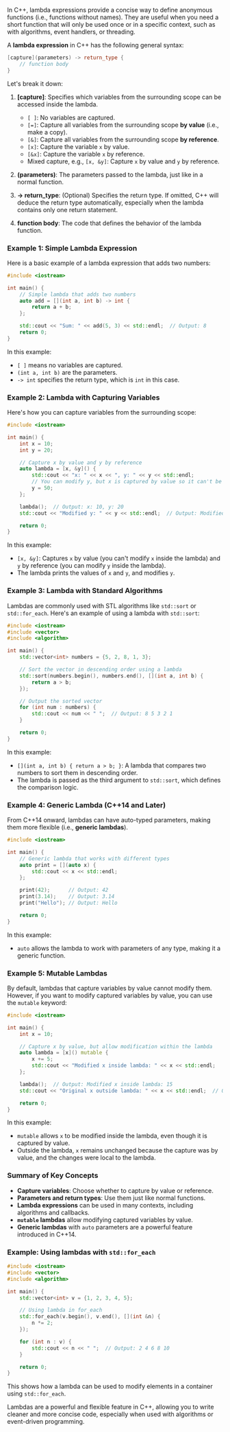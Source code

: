 In C++, lambda expressions provide a concise way to define anonymous functions (i.e., functions without names). They are useful when you need a short function that will only be used once or in a specific context, such as with algorithms, event handlers, or threading.

A **lambda expression** in C++ has the following general syntax:

```cpp
[capture](parameters) -> return_type {
    // function body
}
```

Let's break it down:

1. **[capture]**: Specifies which variables from the surrounding scope can be accessed inside the lambda.
   - `[ ]`: No variables are captured.
   - `[=]`: Capture all variables from the surrounding scope **by value** (i.e., make a copy).
   - `[&]`: Capture all variables from the surrounding scope **by reference**.
   - `[x]`: Capture the variable `x` by value.
   - `[&x]`: Capture the variable `x` by reference.
   - Mixed capture, e.g., `[x, &y]`: Capture `x` by value and `y` by reference.

2. **(parameters)**: The parameters passed to the lambda, just like in a normal function.

3. **-> return_type**: (Optional) Specifies the return type. If omitted, C++ will deduce the return type automatically, especially when the lambda contains only one return statement.

4. **function body**: The code that defines the behavior of the lambda function.

### Example 1: Simple Lambda Expression
Here is a basic example of a lambda expression that adds two numbers:

```cpp
#include <iostream>

int main() {
    // Simple lambda that adds two numbers
    auto add = [](int a, int b) -> int {
        return a + b;
    };

    std::cout << "Sum: " << add(5, 3) << std::endl;  // Output: 8
    return 0;
}
```

In this example:
- `[ ]` means no variables are captured.
- `(int a, int b)` are the parameters.
- `-> int` specifies the return type, which is `int` in this case.

### Example 2: Lambda with Capturing Variables
Here's how you can capture variables from the surrounding scope:

```cpp
#include <iostream>

int main() {
    int x = 10;
    int y = 20;

    // Capture x by value and y by reference
    auto lambda = [x, &y]() {
        std::cout << "x: " << x << ", y: " << y << std::endl;
        // You can modify y, but x is captured by value so it can't be changed
        y = 50;
    };

    lambda();  // Output: x: 10, y: 20
    std::cout << "Modified y: " << y << std::endl;  // Output: Modified y: 50

    return 0;
}
```

In this example:
- `[x, &y]`: Captures `x` by value (you can't modify `x` inside the lambda) and `y` by reference (you can modify `y` inside the lambda).
- The lambda prints the values of `x` and `y`, and modifies `y`.

### Example 3: Lambda with Standard Algorithms
Lambdas are commonly used with STL algorithms like `std::sort` or `std::for_each`. Here's an example of using a lambda with `std::sort`:

```cpp
#include <iostream>
#include <vector>
#include <algorithm>

int main() {
    std::vector<int> numbers = {5, 2, 8, 1, 3};

    // Sort the vector in descending order using a lambda
    std::sort(numbers.begin(), numbers.end(), [](int a, int b) {
        return a > b;
    });

    // Output the sorted vector
    for (int num : numbers) {
        std::cout << num << " ";  // Output: 8 5 3 2 1
    }

    return 0;
}
```

In this example:
- `[](int a, int b) { return a > b; }`: A lambda that compares two numbers to sort them in descending order.
- The lambda is passed as the third argument to `std::sort`, which defines the comparison logic.

### Example 4: Generic Lambda (C++14 and Later)
From C++14 onward, lambdas can have auto-typed parameters, making them more flexible (i.e., **generic lambdas**).

```cpp
#include <iostream>

int main() {
    // Generic lambda that works with different types
    auto print = [](auto x) {
        std::cout << x << std::endl;
    };

    print(42);      // Output: 42
    print(3.14);    // Output: 3.14
    print("Hello"); // Output: Hello

    return 0;
}
```

In this example:
- `auto` allows the lambda to work with parameters of any type, making it a generic function.

### Example 5: Mutable Lambdas
By default, lambdas that capture variables by value cannot modify them. However, if you want to modify captured variables by value, you can use the `mutable` keyword:

```cpp
#include <iostream>

int main() {
    int x = 10;

    // Capture x by value, but allow modification within the lambda
    auto lambda = [x]() mutable {
        x += 5;
        std::cout << "Modified x inside lambda: " << x << std::endl;
    };

    lambda();  // Output: Modified x inside lambda: 15
    std::cout << "Original x outside lambda: " << x << std::endl;  // Output: Original x outside lambda: 10

    return 0;
}
```

In this example:
- `mutable` allows `x` to be modified inside the lambda, even though it is captured by value.
- Outside the lambda, `x` remains unchanged because the capture was by value, and the changes were local to the lambda.

### Summary of Key Concepts
- **Capture variables**: Choose whether to capture by value or reference.
- **Parameters and return types**: Use them just like normal functions.
- **Lambda expressions** can be used in many contexts, including algorithms and callbacks.
- **`mutable` lambdas** allow modifying captured variables by value.
- **Generic lambdas** with `auto` parameters are a powerful feature introduced in C++14.

### Example: Using lambdas with `std::for_each`

```cpp
#include <iostream>
#include <vector>
#include <algorithm>

int main() {
    std::vector<int> v = {1, 2, 3, 4, 5};

    // Using lambda in for_each
    std::for_each(v.begin(), v.end(), [](int &n) {
        n *= 2;
    });

    for (int n : v) {
        std::cout << n << " ";  // Output: 2 4 6 8 10
    }

    return 0;
}
```

This shows how a lambda can be used to modify elements in a container using `std::for_each`.

Lambdas are a powerful and flexible feature in C++, allowing you to write cleaner and more concise code, especially when used with algorithms or event-driven programming.